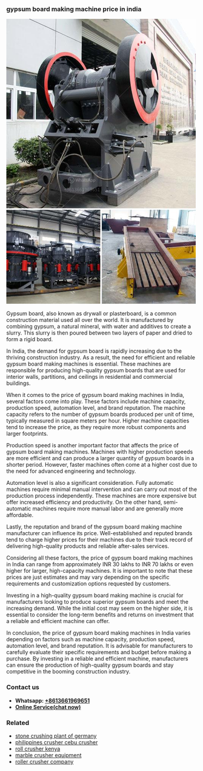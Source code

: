 <h3>gypsum board making machine price in india</h3><img src='1708309549.jpg' alt=''><p>Gypsum board, also known as drywall or plasterboard, is a common construction material used all over the world. It is manufactured by combining gypsum, a natural mineral, with water and additives to create a slurry. This slurry is then poured between two layers of paper and dried to form a rigid board.</p><p>In India, the demand for gypsum board is rapidly increasing due to the thriving construction industry. As a result, the need for efficient and reliable gypsum board making machines is essential. These machines are responsible for producing high-quality gypsum boards that are used for interior walls, partitions, and ceilings in residential and commercial buildings.</p><p>When it comes to the price of gypsum board making machines in India, several factors come into play. These factors include machine capacity, production speed, automation level, and brand reputation. The machine capacity refers to the number of gypsum boards produced per unit of time, typically measured in square meters per hour. Higher machine capacities tend to increase the price, as they require more robust components and larger footprints.</p><p>Production speed is another important factor that affects the price of gypsum board making machines. Machines with higher production speeds are more efficient and can produce a larger quantity of gypsum boards in a shorter period. However, faster machines often come at a higher cost due to the need for advanced engineering and technology.</p><p>Automation level is also a significant consideration. Fully automatic machines require minimal manual intervention and can carry out most of the production process independently. These machines are more expensive but offer increased efficiency and productivity. On the other hand, semi-automatic machines require more manual labor and are generally more affordable.</p><p>Lastly, the reputation and brand of the gypsum board making machine manufacturer can influence its price. Well-established and reputed brands tend to charge higher prices for their machines due to their track record of delivering high-quality products and reliable after-sales services.</p><p>Considering all these factors, the price of gypsum board making machines in India can range from approximately INR 30 lakhs to INR 70 lakhs or even higher for larger, high-capacity machines. It is important to note that these prices are just estimates and may vary depending on the specific requirements and customization options requested by customers.</p><p>Investing in a high-quality gypsum board making machine is crucial for manufacturers looking to produce superior gypsum boards and meet the increasing demand. While the initial cost may seem on the higher side, it is essential to consider the long-term benefits and returns on investment that a reliable and efficient machine can offer.</p><p>In conclusion, the price of gypsum board making machines in India varies depending on factors such as machine capacity, production speed, automation level, and brand reputation. It is advisable for manufacturers to carefully evaluate their specific requirements and budget before making a purchase. By investing in a reliable and efficient machine, manufacturers can ensure the production of high-quality gypsum boards and stay competitive in the booming construction industry.</p><h3>Contact us</h3><ul><li><strong>Whatsapp:&nbsp;<a href="https://wa.me/8613661969651">+8613661969651</a></strong></li><li><a href="https://swt.shibang-china.com/?git&amp;zhl&amp;gypsum board making machine price in india"><strong>Online Service(chat now)</strong></a></li></ul><h3>Related</h3><ul><li><a href='stone crushing plant of germany.md'>stone crushing plant of germany</a></li><li><a href='philippines crusher cebu crusher.md'>philippines crusher cebu crusher</a></li><li><a href='roll crusher kenya.md'>roll crusher kenya</a></li><li><a href='marble crusher equipment.md'>marble crusher equipment</a></li><li><a href='roller crusher company.md'>roller crusher company</a></li></ul>